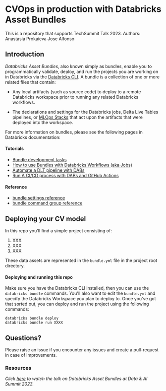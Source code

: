 # CVOps in production with Databricks Asset Bundles

This is a repository that supports TechSummit Talk 2023. 
Authors:
Anastasia Prokaieva 
Jose Alfonso

## Introduction
_Databricks Asset Bundles_, also known simply as bundles, enable you to programmatically validate, deploy, and run the projects you are working on in Databricks via the [Databricks CLI](https://github.com/databricks/cli).  A bundle is a collection of one or more related files that contain:

* Any local artifacts (such as source code) to deploy to a remote Databricks workspace prior to running any related Databricks workflows.

* The declarations and settings for the Databricks jobs, Delta Live Tables pipelines, or [MLOps Stacks](https://github.com/databricks/mlops-stack) that act upon the artifacts that were deployed into the workspace.

For more information on bundles, please see the following pages in Databricks documentation:

#### Tutorials
* [Bundle development tasks](https://docs.databricks.com/dev-tools/bundles/work-tasks.html)
* [How to use Bundles with Databricks Workflows (aka Jobs)](https://docs.databricks.com/workflows/jobs/how-to/use-bundles-with-jobs.html)
* [Automate a DLT pipeline with DABs](https://docs.databricks.com/delta-live-tables/tutorial-bundles.html)
* [Run A CI/CD process with DABs and GitHub Actions](https://docs.databricks.com/dev-tools/bundles/ci-cd.html)

#### Reference 
* [bundle settings reference](https://docs.databricks.com/dev-tools/bundles/settings.html)
* [bundle command group reference](https://docs.databricks.com/dev-tools/cli/bundle-commands.html)

## Deploying your CV model
In this repo you'll find a simple project consisting of:

1. XXX
2. XXX
3. XXX

These data assets are represented in the `bundle.yml` file in the project root directory.  

#### Deploying and running this repo
Make sure you have the Databricks CLI installed, then you can use the `databricks bundle` commands.  You'll also want to edit the `bundle.yml` and specify the Databricks Workspace you plan to deploy to.  Once you've got that sorted out, you can deploy and run the project using the following commands:

```
databricks bundle deploy
databricks bundle run XXXX
```

## Questions?
Please raise an issue if you encounter any issues and create a pull-request in case of improvements. 


### Resources 


_Click [here](https://www.youtube.com/watch?v=9HOgYVo-WTM) to watch the talk on Databricks Asset Bundles at Data & AI Summit 2023._

